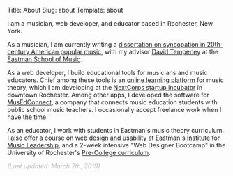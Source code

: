 Title: About
Slug: about
Template: about

I am a musician, web developer, and educator based in Rochester, New York.

As a musician, I am currently writing a [dissertation on syncopation in 20th-century American popular music](/projects/dissertation), with my advisor [David Temperley](http://davidtemperley.com/) at the [Eastman School of Music](https://www.esm.rochester.edu/).

As a web developer, I build educational tools for musicians and music educators. Chief among these tools is an [online learning platform](/projects/euphony) for music theory, which I am developing at the [NextCorps startup incubator](https://nextcorps.org/) in downtown Rochester. Among other apps, I developed the software for [MusEdConnect](https://www.musedconnect.com/), a company that connects music education students with public school music teachers. I occasionally accept freelance work when I have the time.

As an educator, I work with students in Eastman's music theory curriculum. I also offer a course on web design and usability at Eastman's [Institute for Music Leadership](https://iml.esm.rochester.edu/), and a 2-week intensive "Web Designer Bootcamp" in the University of Rochester's [Pre-College curriculum](https://enrollment.rochester.edu/precollege/non-credit-courses/).

<div class="text-right" style="color: #bbb;"><i>(Last updated: March 7th, 2019)</i></div>
